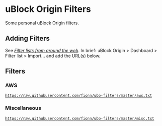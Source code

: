 # uBlock Origin Filters

Some personal uBlock Origin filters.

## Adding Filters

See [_Filter lists from around the web_](https://github.com/gorhill/uBlock/wiki/Filter-lists-from-around-the-web).
In brief: uBlock Origin > Dashboard > Filter list > Import... and add the URL(s) below.

## Filters

### AWS

[`https://raw.githubusercontent.com/fionn/ubo-filters/master/aws.txt`](https://raw.githubusercontent.com/fionn/ubo-filters/master/aws.txt)

### Miscellaneous


[`https://raw.githubusercontent.com/fionn/ubo-filters/master/misc.txt`](https://raw.githubusercontent.com/fionn/ubo-filters/master/misc.txt)
